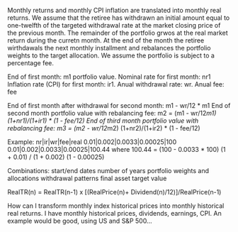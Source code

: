 Monthly returns and monthly CPI inflation are translated into monthly real returns.
We assume that the retiree has withdrawn an initial amount equal to one-twelfth of the targeted withdrawal rate at the market closing price of the previous month.
The remainder of the portfolio grwos at the real market return during the curretn month.
At the end of the month the retiree wirthdawals the next monthly installment and rebalances the portfolio weights to the target allocation.
We assume the portfolio is subject to a percentage fee.

End of first month: m1 portfolio value.
Nominal rate for first month: nr1
Inflation rate (CPI) for first month: ir1.
Anual withdrawal rate: wr.
Anual fee: fee

End of first month after withdrawal for second month: m1 - wr/12 * m1
End of second month portfolio value with rebalancing fee: m2 = (m1 - wr/12*m1) (1+nr1)/(1+ir1) * (1 - fee/12)
End of third month portfolio value with rebalancing fee: m3 = (m2 - wr/12*m2) (1+nr2)/(1+ir2) * (1 - fee/12)

Example:
nr|ir|wr|fee|real
0.01|0.002|0.0033|0.00025|100
0.01|0.002|0.0033|0.00025|100.44
where 100.44 = (100 - 0.0033 * 100) (1 + 0.01) / (1 + 0.002) (1 - 0.00025)


Combinations:
start/end dates
number of years
portfolio weights and allocations
withdrawal patterns
final asset target value

RealTR(n) = RealTR(n-1) x [(RealPrice(n)+ Dividend(n)/12)]/RealPrice(n-1)

How can I transform monthly index historical prices into monthly historical real returns. I have monthly historical  prices, dividends, earnings, CPI. An example would be good, using US and S&P 500...
